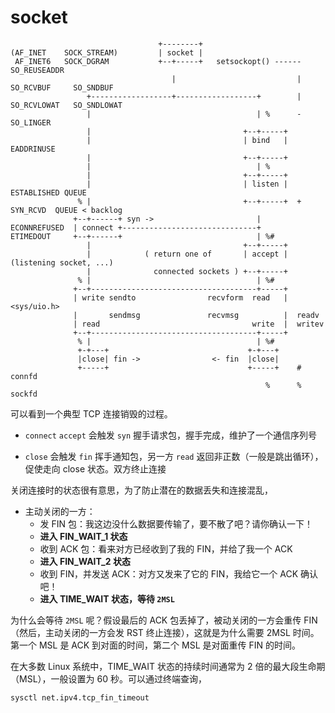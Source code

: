 # socket

```
                                 +--------+
(AF_INET    SOCK_STREAM)         | socket |
 AF_INET6   SOCK_DGRAM           +--+-----+   setsockopt() ------ SO_REUSEADDR
                                    |                           | SO_RCVBUF     SO_SNDBUF
                 +------------------+------------------+        | SO_RCVLOWAT   SO_SNDLOWAT
                 |                                     | %      - SO_LINGER
                 |                                  +--+-----+
                 |                                  | bind   |  EADDRINUSE
                 |                                  +--+-----+
                 |                                     | %
                 |                                  +--+-----+
                 |                                  | listen |  ESTABLISHED QUEUE
               % |                                  +--+-----+  + SYN_RCVD  QUEUE < backlog
              +--+------+ syn ->                       |
ECONNREFUSED  | connect +------------------------------+
ETIMEDOUT     +--+------+                              | %#
                 |                                  +--+-----+
                 |            ( return one of       | accept |  (listening socket, ...)
                 |              connected sockets ) +--+-----+
               % |                                     | %#
              +--+-------------------------------------+-----+
              | write sendto                recvform  read   |  <sys/uio.h>
              |       sendmsg               recvmsg          |  readv
              | read                                  write  |  writev
              +--+-------------------------------------+-----+
               % |                                     | %#
               +-+---+                               +-+---+
               |close| fin ->                <- fin  |close|
               +-----+                               +-----+    # connfd
                                                         %      % sockfd

```

可以看到一个典型 TCP 连接销毁的过程。

- `connect` `accept` 会触发 `syn` 握手请求包，握手完成，维护了一个通信序列号

- `close` 会触发 `fin` 挥手通知包，另一方 `read` 返回非正数（一般是跳出循环），促使走向 close 状态。双方终止连接


关闭连接时的状态很有意思，为了防止潜在的数据丢失和连接混乱，

- 主动关闭的一方：
    - 发 FIN 包：我这边没什么数据要传输了，要不散了吧？请你确认一下！
    - **进入 FIN_WAIT_1 状态**
    - 收到 ACK 包：看来对方已经收到了我的 FIN，并给了我一个 ACK
    - **进入 FIN_WAIT_2 状态**
    - 收到 FIN，并发送 ACK：对方又发来了它的 FIN，我给它一个 ACK 确认吧！
    - **进入 TIME_WAIT 状态，等待 `2MSL`**

为什么会等待 `2MSL` 呢？假设最后的 ACK 包丢掉了，被动关闭的一方会重传 FIN（然后，主动关闭的一方会发 RST 终止连接），这就是为什么需要 2MSL 时间。第一个 MSL 是 ACK 到对面的时间，第二个 MSL 是对面重传 FIN 的时间。

在大多数 Linux 系统中，TIME_WAIT 状态的持续时间通常为 2 倍的最大段生命期（MSL），一般设置为 60 秒。可以通过终端查询，

```bash
sysctl net.ipv4.tcp_fin_timeout
```